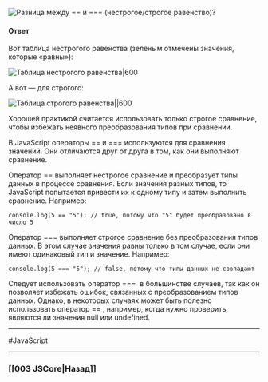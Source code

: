![Разница между == и === (нестрогое/строгое равенство)?](https://youtu.be/ycYp7CYOnO0?t=529)

#### Ответ

Вот таблица нестрогого равенства (зелёным отмечены значения, которые «равны»):

![Таблица нестрогого равенства|600](https://doka.guide/js/typecasting/images/1-300w.png)

А вот — для строгого:

![Таблица строгого равенства||600](https://doka.guide/js/typecasting/images/2-300w.png)

Хорошей практикой считается использовать только строгое сравнение, чтобы избежать неявного преобразования типов при сравнении.

В JavaScript операторы == и === используются для сравнения значений. Они отличаются друг от друга в том, как они выполняют сравнение.

Оператор == выполняет нестрогое сравнение и преобразует типы данных в процессе сравнения. Если значения разных типов, то JavaScript попытается привести их к одному типу и затем выполнить сравнение. Например:

```
console.log(5 == "5"); // true, потому что "5" будет преобразовано в число 5
```

Оператор === выполняет строгое сравнение без преобразования типов данных. В этом случае значения равны только в том случае, если они имеют одинаковый тип и значение. Например:

```
console.log(5 === "5"); // false, потому что типы данных не совпадают
```

Следует использовать оператор ===  в большинстве случаев, так как он позволяет избежать ошибок, связанных с преобразованием типов данных. Однако, в некоторых случаях может быть полезно использовать оператор == , например, когда нужно проверить, являются ли значения null или undefined.

___
#JavaScript

___

### [[003 JSCore|Назад]]